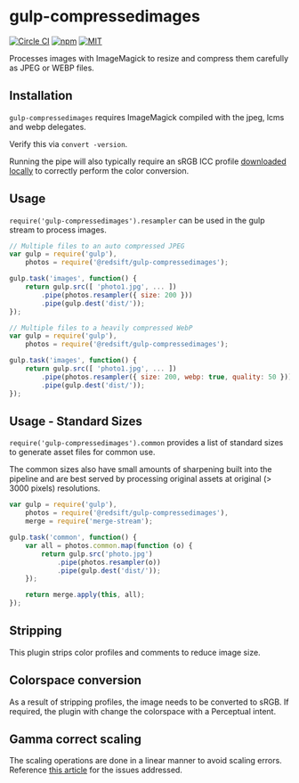 # gulp-compressedimages

[![Circle CI](https://img.shields.io/circleci/project/redsift/gulp-compressedimages.svg?style=flat-square)](https://circleci.com/gh/redsift/gulp-compressedimages)
[![npm](https://img.shields.io/npm/v/@redsift/gulp-compressedimages.svg?style=flat-square)](https://www.npmjs.com/package/@redsift/gulp-compressedimages)
[![MIT](https://img.shields.io/badge/license-MIT-blue.svg?style=flat-square)](https://raw.githubusercontent.com/redsift/gulp-compressedimages/master/LICENSE)

Processes images with ImageMagick to resize and compress them carefully as JPEG or WEBP files.

## Installation

`gulp-compressedimages` requires ImageMagick compiled with the jpeg, lcms and webp delegates.

Verify this via `convert -version`.

Running the pipe will also typically require an sRGB ICC profile [downloaded locally](http://www.color.org/srgbprofiles.xalter) to correctly perform the color conversion.

## Usage

`require('gulp-compressedimages').resampler` can be used in the gulp stream to process images.

```js
// Multiple files to an auto compressed JPEG
var gulp = require('gulp'),
    photos = require('@redsift/gulp-compressedimages');

gulp.task('images', function() {
    return gulp.src([ 'photo1.jpg', ... ])
        .pipe(photos.resampler({ size: 200 }))
        .pipe(gulp.dest('dist/'));
});
```

```js
// Multiple files to a heavily compressed WebP
var gulp = require('gulp'),
    photos = require('@redsift/gulp-compressedimages');

gulp.task('images', function() {
    return gulp.src([ 'photo1.jpg', ... ])
        .pipe(photos.resampler({ size: 200, webp: true, quality: 50 }))
        .pipe(gulp.dest('dist/'));
});
```

## Usage - Standard Sizes

`require('gulp-compressedimages').common` provides a list of standard sizes to generate asset files for common use.

The common sizes also have small amounts of sharpening built into the pipeline and are best served by processing original assets at original (> 3000 pixels) resolutions.

```js
var gulp = require('gulp'),
    photos = require('@redsift/gulp-compressedimages'),
    merge = require('merge-stream');

gulp.task('common', function() {
    var all = photos.common.map(function (o) {
        return gulp.src('photo.jpg')
            .pipe(photos.resampler(o))
            .pipe(gulp.dest('dist/'));
    });

    return merge.apply(this, all);
});
```

## Stripping

This plugin strips color profiles and comments to reduce image size.

## Colorspace conversion

As a result of stripping profiles, the image needs to be converted to sRGB. If required, the plugin with change the colorspace with a Perceptual intent.

## Gamma correct scaling

The scaling operations are done in a linear manner to avoid scaling errors. Reference [this article](http://www.4p8.com/eric.brasseur/gamma.html) for the issues addressed.
